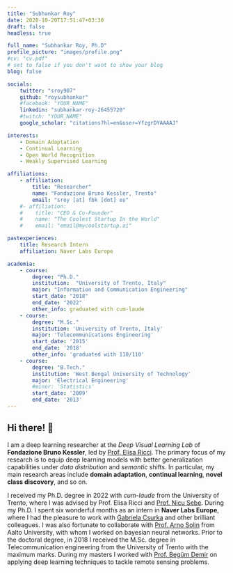 ```yaml
---
title: "Subhankar Roy"
date: 2020-10-20T17:51:47+03:30
draft: false
headless: true

full_name: "Subhankar Roy, Ph.D"
profile_picture: "images/profile.png"
#cv: "cv.pdf"
# set to false if you don't want to show your blog
blog: false

socials:
    twitter: "sroy907"
    github: "roysubhankar"
    #facebook: "YOUR_NAME"
    linkedin: "subhankar-roy-26455720"
    #twitch: "YOUR_NAME"
    google_scholar: "citations?hl=en&user=YfzgrDYAAAAJ"

interests:
    - Domain Adaptation
    - Continual Learning
    - Open World Recognition
    - Weakly Supervised Learning

affiliations:
    - affiliation:
        title: "Researcher"
        name: "Fondazione Bruno Kessler, Trento"
        email: "sroy [at] fbk [dot] eu"
    #- affiliation:
    #    title: "CEO & Co-Founder"
    #    name: "The Coolest Startup In the World"
    #    email: "email@mycoolstartup.ai"

pastexperiences:
    title: Research Intern
    affiliation: Naver Labs Europe

academia:
    - course:
        degree: "Ph.D."
        institution:  "University of Trento, Italy"
        major: "Information and Communication Engineering"
        start_date: "2018"
        end_date: "2022"
        other_info: graduated with cum-laude
    - course:
        degree: "M.Sc."
        institution: 'University of Trento, Italy'
        major: 'Telecommunications Engineering'
        start_date: '2015'
        end_date: '2018'
        other_info: 'graduated with 110/110'
    - course:
        degree: "B.Tech."
        institution: 'West Bengal University of Technology'
        major: 'Electrical Engineering'
        #minor: 'Statistics'
        start_date: '2009'
        end_date: '2013'
---
```

## Hi there! 👋

I am a deep learning researcher at the *Deep Visual Learning Lab* of **Fondazione Bruno Kessler**, led by [Prof. Elisa Ricci](http://elisaricci.eu/). The primary focus of my research is to equip deep learning models with better generalization capabilities under *data distribution* and *semantic* shifts. In particular, my main research areas include **domain adaptation**, **continual learning**, **novel class discovery**, and so on.

I received my Ph.D. degree in 2022 with *cum-laude* from the University of Trento, where I was advised by Prof. Elisa Ricci and [Prof. Nicu Sebe](https://disi.unitn.it/~sebe/). During my Ph.D. I spent six wonderful months as an intern in **Naver Labs Europe**, where I had the pleasure to work with [Gabriela Csurka](https://europe.naverlabs.com/people_user/Gabriela-Csurka/) and other brilliant colleagues. I was also fortunate to collaborate with [Prof. Arno Solin](https://users.aalto.fi/~asolin/) from Aalto University, with whom I worked on bayesian neural networks.  Prior to the doctoral degree, in 2018 I received the M.Sc. degree in Telecommunication engineering from the University of Trento with the maximum marks. During my masters I worked with [Prof. Begüm Demir](https://begumdemir.com/) on applying deep learning techniques to tackle remote sensing problems.